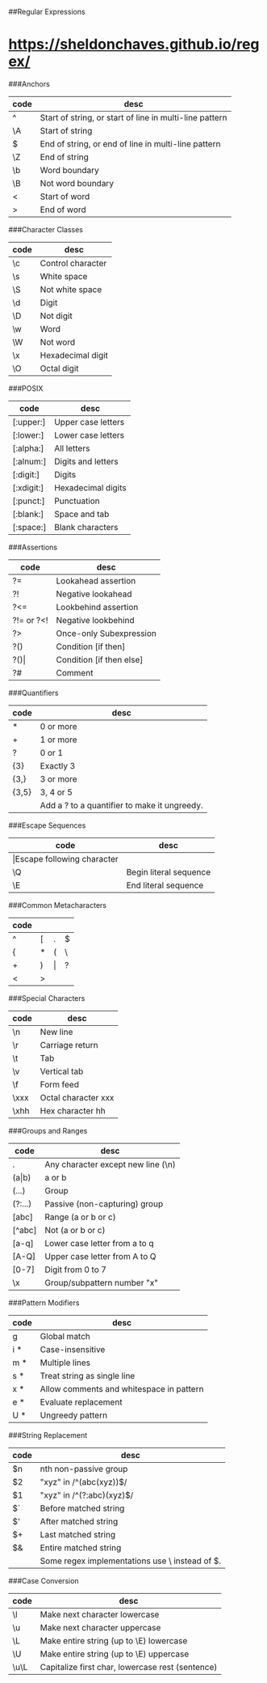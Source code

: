 ##Regular Expressions

# https://sheldonchaves.github.io/regex/

###Anchors

| code | desc |
|--------|--------|
|^|Start of string, or start of line in multi-line pattern
|\A|Start of string
|$|End of string, or end of line in multi-line pattern
|\Z|End of string
|\b|Word boundary
|\B|Not word boundary
|\<|Start of word
|\>|End of word

###Character Classes

| code | desc |
|--------|--------|
|\c|Control character
|\s|White space
|\S|Not white space
|\d|Digit
|\D|Not digit
|\w|Word
|\W|Not word
|\x|Hexade­cimal digit
|\O|Octal digit

###POSIX

| code | desc |
|--------|--------|
|[:upper:]|Upper case letters
|[:lower:]|Lower case letters
|[:alpha:]|All letters
|[:alnum:]|Digits and letters
|[:digit:]|Digits
|[:xdigit:]|Hexade­cimal digits
|[:punct:]|Punctu­ation|
|[:blank:]|Space and tab
|[:space:]|Blank characters

###Assertions

| code | desc |
|--------|--------|
|?=|Lookahead assertion
|?!|Negative lookahead
|?<=|Lookbehind assertion
|?!= or ?<!|Negative lookbehind
|?>|Once-only Subexp­ression
|?()|Condition [if then]
|?()&#124; |Condition [if then else]
|?#|Comment

###Quantifiers

| code | desc |
|--------|--------|
|*|0 or more
|+|1 or more
|?|0 or 1
|{3}|Exactly 3
|{3,}|3 or more
|{3,5}|3, 4 or 5
||Add a ? to a quantifier to make it ungreedy.

###Escape Sequences

| code | desc |
|--------|--------|
|\|Escape following character
|\Q|Begin literal sequence
|\E|End literal sequence

###Common Metacharacters

| code ||||
|--------|--------|--------|--------|
|^|[|.|$
|{|*|(|\
|+|)|&#124;|?
|<|>|

###Special Characters

| code | desc |
|--------|--------|
|\n|New line
|\r|Carriage return
|\t|Tab
|\v|Vertical tab
|\f|Form feed
|\xxx|Octal character xxx
|\xhh|Hex character hh

###Groups and Ranges

| code | desc |
|--------|--------|
|.|Any character except new line (\n)
|(a&#124;b)|a or b
|(...)|Group
|(?:...)|Passive (non-c­apt­uring) group
|[abc]|Range (a or b or c)
|[^abc]|Not (a or b or c)
|[a-q]|Lower case letter from a to q
|[A-Q]|Upper case letter from A to Q
|[0-7]|Digit from 0 to 7
|\x|Group/­sub­pattern number "­x"

###Pattern Modifiers

| code | desc |
|--------|--------|
|g|Global match
|i *|Case-i­nse­nsitive|
|m *|Multiple lines
|s *|Treat string as single line
|x *|Allow comments and whitespace in pattern
|e *|Evaluate replac­ement
|U *|Ungreedy pattern

###String Replacement

| code | desc |
|--------|--------|
|$n|nth non-pa­ssive group
|$2|"­xyz­" in /^(abc­(xy­z))$/
|$1|"­xyz­" in /^(?:a­bc)­(xyz)$/
|$`|Before matched string
|$'|After matched string
|$+|Last matched string
|$&|Entire matched string
||Some regex implem­ent­ations use \ instead of $.

###Case Conversion

| code | desc |
|--------|--------|
|\l	|Make next character lowercase 
|\u	|Make next character uppercase 
|\L	|Make entire string (up to \E) lowercase 
|\U	|Make entire string (up to \E) uppercase 
|\u\L |Capitalize first char, lowercase rest (sentence)